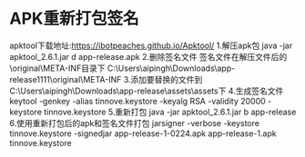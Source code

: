 # APK重新打包签名
apktool下载地址:https://ibotpeaches.github.io/Apktool/
1.解压apk包
java -jar apktool_2.6.1.jar d app-release.apk
2.删除签名文件
签名文件在解压文件后的\original\META-INF目录下 C:\Users\aipingh\Downloads\app-release1111\original\META-INF
3.添加要替换的文件到 C:\Users\aipingh\Downloads\app-release\assets\assets下
4.生成签名文件
keytool -genkey -alias tinnove.keystore -keyalg RSA -validity 20000 -keystore tinnove.keystore
5.重新打包
java -jar apktool_2.6.1.jar b app-release
6.使用重新打包后的apk和签名文件打包
jarsigner -verbose -keystore tinnove.keystore -signedjar app-release-1-0224.apk app-release-1.apk tinnove.keystore


